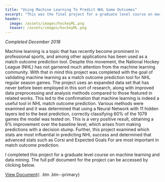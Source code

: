 ```yaml
---
title: "Using Machine Learning To Predict NHL Game Outcomes"
excerpt: "This was the final project for a graduate level course on machine learning and data mining."
header:
  image: /assets/images/hockeyML.png
  teaser: /assets/images/hockeyML.png
---
```

*Completed December 2018*

Machine learning is a topic that has recently become prominent in professional sports, and among other applications has been used as a match outcome prediction tool. Despite this movement, the National Hockey League (NHL) has not garnered much attention from the machine learning community. With that in mind this project was completed with the goal of validating machine learning as a match outcome prediction tool for NHL regular season games. The project uses an expanded data set that has never before been employed in this sort of research, along with improved data preprocessing and analysis methods compared to those featured in related works. This led to the confirmation that machine learning is indeed a useful tool in NHL match outcome prediction. Various methods were examined and it was determined that using a Neural Network with 11 hidden layers led to the best prediction, correctly classifying 60% of the 1079 games the model was tested on. This is a very positive result, obtaining a 6% improvement over the baseline level, which arises from making predictions with a decision stump. Further, this project examined which stats are most influential in predicting NHL success and determined that advanced stats such as Corsi and Expected Goals For are most important in match outcome prediction.

I completed this project for a graduate level course on machine learning and data mining. The full pdf document for the project can be accessed by clicking below.

[View Document](/projects/JacobMorrison_UsingMLToPredictNHL.pdf){: .btn .btn--primary}